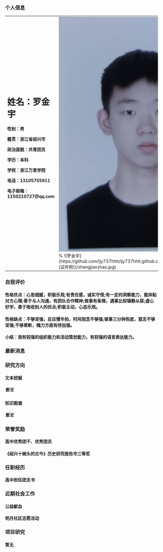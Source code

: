 ### 个人信息        
<table border="0">
  <tr>
    <td width="75%">
      <h1>姓名：罗金宇  </h1>
      <p><b>性别：男</b></p>
      <p><b>籍贯：浙江省绍兴市</b></p>
      <p><b>政治面貌：共青团员</b></p>
      <p><b>学历：本科</b></p>
      <p><b>学校：浙江万里学院</b></p>
      <p><b>电话：13105755911</b></p>
      <p><b>电子邮箱：1150210727@qq.com</b></p>
     </td>
    <td width="25%">
      <img src="/zhengjianzhao.jpg" width="100%">      % ![罗金宇](https://github.com/ljy737hhh/ljy737hhh.github.com/blob/main/zhengjianzhao.jpg)![证件照](/zhengjianzhao.jpg)
    </td>
  </tr>
</table>
                                                                  
### 自我评价
#### 性格优点：心思细腻，积极乐观;有责任感，诚实守信;有一定的洞察能力，能体贴对方心理;善于与人沟通，有团队合作精神;做事有条理，遇事比较镇静从容;虚心好学，善于吸收别人的优点;积极主动，心态乐观。
#### 性格缺点：不够坚强，反应慢半拍，时间观念不够强;做事三分钟热度，意志不够坚强;不够果断，魄力方面有待加强。
#### 小结：我有较强的组织能力和活动策划能力，有较强的语言表达能力。

### 最新消息


### 研究方向
#### 文本挖掘
##### 暂无

#### 知识图谱
##### 暂无


### 荣誉奖励
#### 高中优秀团干、优秀团员
#### 《绍兴十碗头的古今》历史研究报告市三等奖 


### 任职经历
#### 高中担任团支书


### 近期社会工作
#### 公益献血
#### 明月社区志愿活动


### 项目研究
#### 暂无

